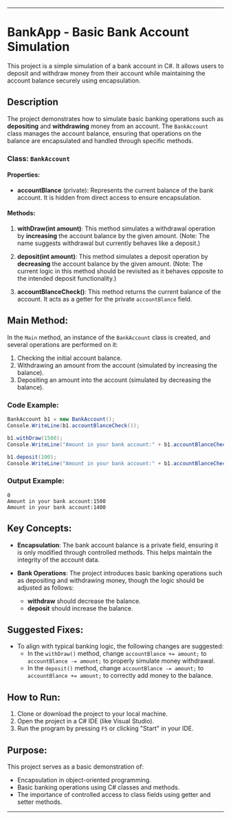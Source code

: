 
---

# BankApp - Basic Bank Account Simulation

This project is a simple simulation of a bank account in C#. It allows users to deposit and withdraw money from their account while maintaining the account balance securely using encapsulation.

## Description

The project demonstrates how to simulate basic banking operations such as **depositing** and **withdrawing** money from an account. The `BankAccount` class manages the account balance, ensuring that operations on the balance are encapsulated and handled through specific methods.

### Class: `BankAccount`

#### Properties:
- **accountBlance** (private): Represents the current balance of the bank account. It is hidden from direct access to ensure encapsulation.

#### Methods:
1. **withDraw(int amount)**: This method simulates a withdrawal operation by **increasing** the account balance by the given amount. (Note: The name suggests withdrawal but currently behaves like a deposit.)
   
2. **deposit(int amount)**: This method simulates a deposit operation by **decreasing** the account balance by the given amount. (Note: The current logic in this method should be revisited as it behaves opposite to the intended deposit functionality.)

3. **accountBlanceCheck()**: This method returns the current balance of the account. It acts as a getter for the private `accountBlance` field.

## Main Method:
In the `Main` method, an instance of the `BankAccount` class is created, and several operations are performed on it:

1. Checking the initial account balance.
2. Withdrawing an amount from the account (simulated by increasing the balance).
3. Depositing an amount into the account (simulated by decreasing the balance).

### Code Example:

```csharp
BankAccount b1 = new BankAccount();
Console.WriteLine(b1.accountBlanceCheck());

b1.withDraw(1500);
Console.WriteLine("Amount in your bank account:" + b1.accountBlanceCheck());

b1.deposit(100);
Console.WriteLine("Amount in your bank account:" + b1.accountBlanceCheck());
```

### Output Example:

```
0
Amount in your bank account:1500
Amount in your bank account:1400
```

## Key Concepts:

- **Encapsulation**: The bank account balance is a private field, ensuring it is only modified through controlled methods. This helps maintain the integrity of the account data.
  
- **Bank Operations**: The project introduces basic banking operations such as depositing and withdrawing money, though the logic should be adjusted as follows:
  - **withdraw** should decrease the balance.
  - **deposit** should increase the balance.

## Suggested Fixes:
- To align with typical banking logic, the following changes are suggested:
  - In the `withDraw()` method, change `accountBlance += amount;` to `accountBlance -= amount;` to properly simulate money withdrawal.
  - In the `deposit()` method, change `accountBlance -= amount;` to `accountBlance += amount;` to correctly add money to the balance.

## How to Run:
1. Clone or download the project to your local machine.
2. Open the project in a C# IDE (like Visual Studio).
3. Run the program by pressing `F5` or clicking "Start" in your IDE.

## Purpose:
This project serves as a basic demonstration of:
- Encapsulation in object-oriented programming.
- Basic banking operations using C# classes and methods.
- The importance of controlled access to class fields using getter and setter methods.

---


